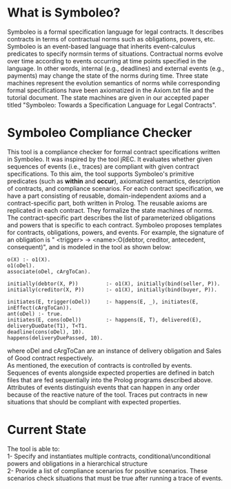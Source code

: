 # What is Symboleo?
Symboleo is a formal specification language for legal contracts. It describes contracts in terms of contractual norms such as obligations, powers, etc.  Symboleo is an event-based language that inherits event-calculus predicates to specify normsin terms of situations. Contractual norms evolve over time according to events occurring at time points specified in the language. In other words, internal (e.g., deadlines) and external events (e.g., payments) may change the state of the norms during time. Three state machines represent the evolution semantics of norms while corresponding formal specifications have been axiomatized in the Axiom.txt file and the tutorial document. The state machines are given in our accepted paper titled "Symboleo: Towards a Specification Language for Legal Contracts".

# Symboleo Compliance Checker
This tool is a compliance checker for formal contract specifications written in Symboleo. It was inspired by the tool  jREC. It evaluates whether given sequences of events (i.e., traces) are compliant with given contract specifications. To this aim, the tool supports Symboleo's primitive predicates (such as **within** and **occur**), axiomatized semantics, description of contracts, and compliance scenarios. For each contract specification, we have a part consisting of reusable, domain-independent axioms and a contract-specific part, both written in Prolog. The reusable axioms are replicated in each contract. They formalize the state machines of norms. The contract-specific part describes  the list of parameterized obligations and powers that is specific to each contract. Symboleo proposes templates for contracts, obligations, powers, and events. For example, the signature of an obligation is " \<trigger\> -> \<name\>:O(debtor, creditor, antecedent, consequent)", and is modeled in the tool as shown below:

	o(X) :- o1(X).
	o1(oDel).
	associate(oDel, cArgToCan).
	
	initially(debtor(X, P)) 		:- o1(X), initially(bind(seller, P)).
	initially(creditor(X, P)) 		:- o1(X), initially(bind(buyer, P)).
	
	initiates(E, trigger(oDel))		:- happens(E, _), initiates(E, inEffect(cArgToCan)). 
	ant(oDel) :- true.	
	initiates(E, cons(oDel)) 		:- happens(E, T), delivered(E), deliveryDueDate(T1), T<T1.
	deadline(cons(oDel), 10).
	happens(deliveryDuePassed, 10).
  
where oDel and cArgToCan are an instance of delivery obligation and Sales of Good contract respectively.\
As mentioned, the execution of contracts is controlled by events. Sequences of events alongside expected properties are defined in batch files that are fed sequentially into the Prolog programs described above. Attributes of events distinguish events that can happen in any order because of the reactive nature of the tool. Traces put contracts in new situations that should be compliant with expected properties.

# Current State
The tool is able to:\
1- Specify and instantiates multiple contracts, conditional/unconditional powers and obligations in a hierarchical structure\
2- Provide a list of compliance scenarios for positive scenarios. These scenarios check situations that must be true after running a trace of events.

